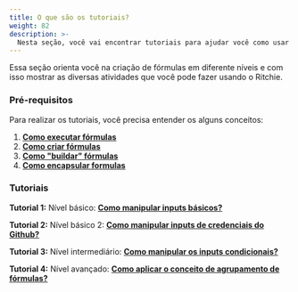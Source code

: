 ```yaml
---
title: O que são os tutoriais? 
weight: 82
description: >-
  Nesta seção, você vai encontrar tutoriais para ajudar você como usar o Ritchie.
--- 
```


Essa seção orienta você na criação de fórmulas em diferente níveis e com isso mostrar as diversas atividades que você pode fazer usando o Ritchie. 

### Pré-requisitos

Para realizar os tutoriais, você precisa entender os alguns conceitos:

1. [**Como executar fórmulas**](/pt-br/fórmulas/executar-fórmulas/)
2. [**Como criar fórmulas**](/pt-br/fórmulas/criar-fórmulas/)
3. [**Como "buildar" fórmulas**](/pt-br/fórmulas/buildar-formulas/)
4. [**Como encapsular formulas**](/pt-br/fórmulas/encapsular-fórmulas/)

### Tutoriais

**Tutorial 1:** Nível básico: [**Como manipular inputs básicos?**](/pt-br/tutoriais/manipular-inputs/) 

**Tutorial 2:** Nível básico 2: [**Como manipular inputs de credenciais do Github?**](/pt-br/tutoriais/usar-credenciais/) 

**Tutorial 3:** Nível intermediário: [**Como manipular os inputs condicionais?**](/pt-br/tutoriais/usar-inputs-condicionais/) 

**Tutorial 4:**  Nível avançado: [**Como aplicar o conceito de agrupamento de fórmulas?**](/pt-br/tutoriais/agrupar-uma-formula/) 

